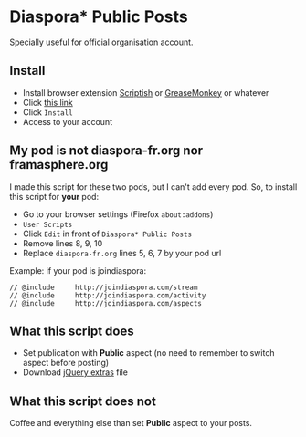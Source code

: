 Diaspora* Public Posts
======================

Specially useful for official organisation account.

## Install

* Install browser extension [Scriptish](https://addons.mozilla.org/firefox/addon/scriptish) or [GreaseMonkey](https://addons.mozilla.org/en-US/firefox/addon/greasemonkey/) or whatever
* Click [this link](https://raw.githubusercontent.com/SansPseudoFix/diaspora-public-posts/master/diaspora-public-posts.user.js)
* Click ``Install``
* Access to your account

## My pod is not diaspora-fr.org nor framasphere.org

I made this script for these two pods, but I can't add every pod. So, to install this script for **your** pod:

* Go to your browser settings (Firefox ``about:addons``)
* ``User Scripts``
* Click ``Edit`` in front of ``Diaspora* Public Posts``
* Remove lines 8, 9, 10
* Replace ``diaspora-fr.org`` lines 5, 6, 7 by your pod url

Example: if your pod is joindiaspora:

````
// @include     http://joindiaspora.com/stream
// @include     http://joindiaspora.com/activity
// @include     http://joindiaspora.com/aspects
````

## What this script does

* Set publication with **Public** aspect (no need to remember to switch aspect before posting)
* Download [jQuery extras](https://greasyfork.org/fr/scripts/12083-jquery-extras) file

## What this script does not

Coffee and everything else than set **Public** aspect to your posts.
